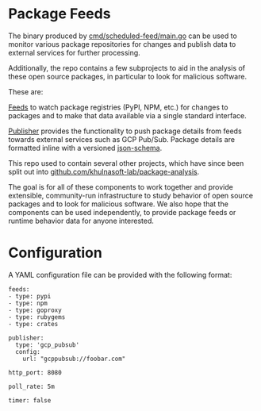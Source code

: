 # Package Feeds

The binary produced by [cmd/scheduled-feed/main.go](cmd/scheduled-feed/main.go) can be used to monitor various
package repositories for changes and publish data to external services for further processing.

Additionally, the repo contains a few subprojects to aid in the analysis of these open source packages, in particular to look for malicious software.

These are:

[Feeds](./pkg/feeds/) to watch package registries (PyPI, NPM, etc.) for changes to packages
and to make that data available via a single standard interface.

[Publisher](./pkg/publisher/) provides the functionality to push package details from feeds towards
external services such as GCP Pub/Sub. Package details are formatted inline with a versioned
[json-schema](./package.schema.json).

This repo used to contain several other projects, which have since been split out into
[github.com/khulnasoft-lab/package-analysis](https://github.com/khulnasoft-lab/package-analysis).

The goal is for all of these components to work together and provide extensible, community-run
infrastructure to study behavior of open source packages and to look for malicious software.
We also hope that the components can be used independently, to provide package feeds or runtime
behavior data for anyone interested.

# Configuration

A YAML configuration file can be provided with the following format:

```
feeds:
- type: pypi
- type: npm
- type: goproxy
- type: rubygems
- type: crates

publisher:
  type: 'gcp_pubsub'
  config:
    url: "gcppubsub://foobar.com"

http_port: 8080

poll_rate: 5m

timer: false
```
